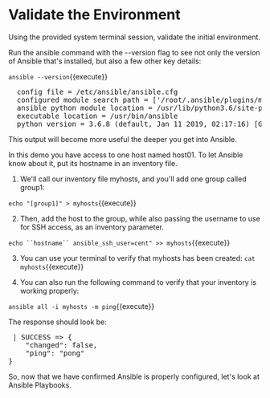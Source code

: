 # Validate the Environment
Using the provided system terminal session, validate the initial environment. 

Run the ansible command with the --version flag to see not only the version of Ansible that's installed, but also a few other key details:

`ansible --version`{{execute}}

<pre class="file">
  config file = /etc/ansible/ansible.cfg
  configured module search path = ['/root/.ansible/plugins/modules', '/usr/share/ansible/plugins/modules']
  ansible python module location = /usr/lib/python3.6/site-packages/ansible
  executable location = /usr/bin/ansible
  python version = 3.6.8 (default, Jan 11 2019, 02:17:16) [GCC 8.2.1 20180905 (Red Hat 8.2.1-3)]
</pre>

This output will become more useful the deeper you get into Ansible.

In this demo you have access to one host named host01. To let Ansible know about it, put its hostname in an inventory file.

1. We'll call our inventory file myhosts, and you'll add one group called group1:

`echo "[group1]" > myhosts`{{execute}}

2. Then, add the host to the group, while also passing the username to use for SSH access, as an inventory parameter.

`echo ``hostname`` ansible_ssh_user=cent" >> myhosts`{{execute}}

3. You can use your terminal to verify that myhosts has been created: `cat myhosts`{{execute}}

4. You can also run the following command to verify that your inventory is working properly:

`ansible all -i myhosts -m ping`{{execute}}

The response should look be:

<pre class="file">
<hostname> | SUCCESS => {
    "changed": false,
    "ping": "pong"
}
</pre>

So, now that we have confirmed Ansible is properly configured, let's look at Ansible Playbooks.
